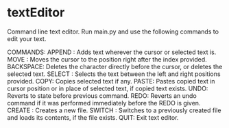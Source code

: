 # textEditor
Command line text editor. Run main.py and use the following commands to edit your text.

COMMANDS:
APPEND <text>: Adds text wherever the cursor or selected text is.
MOVE <cursor position>: Moves the cursor to the position right after the index provided.
BACKSPACE: Deletes the character directly before the cursor, or deletes the selected text.
SELECT <left> <right>: Selects the text between the left and right positions provided.
COPY: Copies selected text if any.
PASTE: Pastes copied text in cursor position or in place of selected text, if copied text exists.
UNDO: Reverts to state before previous command.
REDO: Reverts an undo command if it was performed immediately before the REDO is given.
CREATE <file name>: Creates a new file.
SWITCH <file name>: Switches to a previously created file and loads its contents, if the file exists.
QUIT: Exit text editor.
